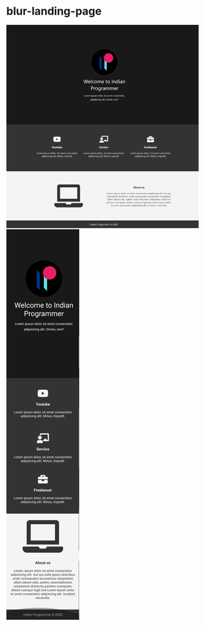 # blur-landing-page
![Image of Desktop](https://github.com/Sainath-Poojary/blur-landing-page/blob/master/img/desktop-preview.png)
![Image of Mobile](https://github.com/Sainath-Poojary/blur-landing-page/blob/master/img/mobile-preview.jpg)
